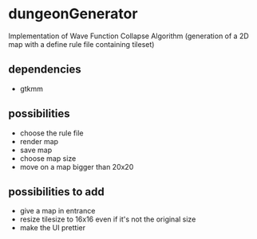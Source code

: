 # dungeonGenerator

Implementation of  Wave Function Collapse Algorithm (generation of a 2D map with a define rule file containing tileset)

## dependencies
- gtkmm

## possibilities
- choose the rule file
- render map
- save map
- choose map size
- move on a map bigger than 20x20

## possibilities to add
- give a map in entrance
- resize tilesize to 16x16 even if it's not the original size
- make the UI prettier
